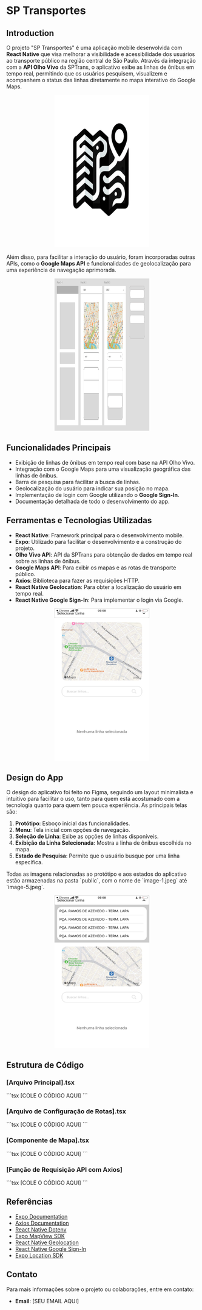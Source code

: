 # SP Transportes

## Introduction

O projeto "SP Transportes" é uma aplicação mobile desenvolvida com **React Native** que visa melhorar a visibilidade e acessibilidade dos usuários ao transporte público na região central de São Paulo. Através da integração com a **API Olho Vivo** da SPTrans, o aplicativo exibe as linhas de ônibus em tempo real, permitindo que os usuários pesquisem, visualizem e acompanhem o status das linhas diretamente no mapa interativo do Google Maps.

<p align="center">
  <img src="./public/image-0.png" alt="Protótipo do app" width="250" height="400">
</p>

Além disso, para facilitar a interação do usuário, foram incorporadas outras APIs, como o **Google Maps API** e funcionalidades de geolocalização para uma experiência de navegação aprimorada.

<p align="center">
  <img src="./public/image-1.png" alt="Protótipo do app" width="250" height="400">
</p>

## Funcionalidades Principais

- Exibição de linhas de ônibus em tempo real com base na API Olho Vivo.
- Integração com o Google Maps para uma visualização geográfica das linhas de ônibus.
- Barra de pesquisa para facilitar a busca de linhas.
- Geolocalização do usuário para indicar sua posição no mapa.
- Implementação de login com Google utilizando o **Google Sign-In**.
- Documentação detalhada de todo o desenvolvimento do app.

## Ferramentas e Tecnologias Utilizadas

- **React Native**: Framework principal para o desenvolvimento mobile.
- **Expo**: Utilizado para facilitar o desenvolvimento e a construção do projeto.
- **Olho Vivo API**: API da SPTrans para obtenção de dados em tempo real sobre as linhas de ônibus.
- **Google Maps API**: Para exibir os mapas e as rotas de transporte público.
- **Axios**: Biblioteca para fazer as requisições HTTP.
- **React Native Geolocation**: Para obter a localização do usuário em tempo real.
- **React Native Google Sign-In**: Para implementar o login via Google.

<p align="center">
  <img src="./public/image-2.jpeg" alt="Tela de Seleção de Linha de Ônibus" width="250" height="400">
</p>

## Design do App

O design do aplicativo foi feito no Figma, seguindo um layout minimalista e intuitivo para facilitar o uso, tanto para quem está acostumado com a tecnologia quanto para quem tem pouca experiência. As principais telas são:

1. **Protótipo**: Esboço inicial das funcionalidades.
2. **Menu**: Tela inicial com opções de navegação.
3. **Seleção de Linha**: Exibe as opções de linhas disponíveis.
4. **Exibição da Linha Selecionada**: Mostra a linha de ônibus escolhida no mapa.
5. **Estado de Pesquisa**: Permite que o usuário busque por uma linha específica.

Todas as imagens relacionadas ao protótipo e aos estados do aplicativo estão armazenadas na pasta \`public\`, com o nome de \`image-1.jpeg\` até \`image-5.jpeg\`.

<p align="center">
  <img src="./public/image-3.jpeg" alt="Estado de Pesquisa" width="250" height="400">
</p>

## Estrutura de Código

### [Arquivo Principal].tsx

\`\`\`tsx
[COLE O CÓDIGO AQUI]
\`\`\`

### [Arquivo de Configuração de Rotas].tsx

\`\`\`tsx
[COLE O CÓDIGO AQUI]
\`\`\`

### [Componente de Mapa].tsx

\`\`\`tsx
[COLE O CÓDIGO AQUI]
\`\`\`

### [Função de Requisição API com Axios]

\`\`\`tsx
[COLE O CÓDIGO AQUI]
\`\`\`

## Referências

- [Expo Documentation](https://docs.expo.dev/)
- [Axios Documentation](https://axios-http.com/ptbr/docs/intro)
- [React Native Dotenv](https://www.npmjs.com/package/react-native-dotenv)
- [Expo MapView SDK](https://docs.expo.dev/versions/latest/sdk/map-view/)
- [React Native Geolocation](https://github.com/michalchudziak/react-native-geolocation)
- [React Native Google Sign-In](https://github.com/react-native-google-signin/google-signin)
- [Expo Location SDK](https://docs.expo.dev/versions/latest/sdk/location/)

## Contato

Para mais informações sobre o projeto ou colaborações, entre em contato:

- **Email**: [SEU EMAIL AQUI]
